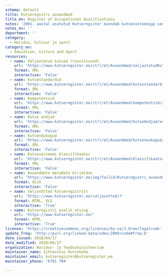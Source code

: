 ```yaml
---
schema: default
title: Kutseregistri avaandmed
title_en: Register of Occupational Qualifications
notes: '2001. aastal asutatud Kutseregister koondab kutsesüsteemiga seotud andmeid. Register sisaldab andmeid väljastatud kutsete (kutsetunnistused ja koolilõpudokumendile kantud kutsed), kutsestandardite, kompetentside, kutse andjate, kutsenõukogude ja kutsesüsteemi klassifikaatori kohta. Register sisaldab andmeid alates aastast 2001. Kõik Kutseregistri avalikud andmed on kättesaadavad portaalist ja kutseregistri veebilehelt. Väljastatud kutsete (tunnistused) avaandmed on kättesaadavad umbisikustatud statistilisel kujul. Andmete kasutamise selgitav fail sisaldab andmete struktuuri ja selgitab erinevate andmete sisulist tähendust. Kõiki andmeid uuendatakse kord ööpäevas.'
notes_en: ''
department: ''
category:
  - Haridus, kultuur ja sport
category_en:
  - Education, Culture and Sport
resources:
  - name: Väljastatud kutsed (tunnistused)
    url: 'https://www.kutseregister.ee/ctrl/et/Avaandmed/valjastatudKutsed/xml/1'
    format: XML
    interactive: 'False'
  - name: Kutsestandardid
    url: 'https://www.kutseregister.ee/ctrl/et/Avaandmed/kutsestandardid/xml/1'
    format: XML
    interactive: 'False'
  - name: Kompetentsid
    url: 'https://www.kutseregister.ee/ctrl/et/Avaandmed/kompetentsid/xml/1'
    format: XML
    interactive: 'False'
  - name: Kutse andjad
    url: 'https://www.kutseregister.ee/ctrl/et/Avaandmed/kutseAndjad/xml/1'
    format: XML
    interactive: 'False'
  - name: Kutsenõukogud
    url: 'https://www.kutseregister.ee/ctrl/et/Avaandmed/kutsenoukogud/xml/1'
    format: XML
    interactive: 'False'
  - name: Kutsesüsteemi klassifikaator
    url: 'https://www.kutseregister.ee/ctrl/et/Avaandmed/klassifikaatorid/xml/1'
    format: XML
    interactive: 'False'
  - name: Avaandmete metadata kirjeldus
    url: 'https://www.kutseregister.ee/img/failid/Kutseregistri_avaandmete_metadata_kirjeldus.ods'
    format: XLSX
    interactive: 'False'
  - name: Väljavõtted kutseregistrist
    url: 'https://www.kutseregister.ee/valjavotted/?'
    format: HTML, XLS
    interactive: 'True'
  - name: Kutseregistri avalik otsing
    url: 'https://www.kutseregister.ee/'
    format: HTML
    interactive: 'True'  
license: 'https://creativecommons.org/licenses/by-sa/3.0/ee/legalcode'
update_freq: 'http://purl.org/linked-data/sdmx/2009/code#freq-D'
date_issued: 2018/04/17
date_modified: 2020/09/17
organization: Haridus- ja Teadusministeerium
maintainer_name: Sihtasutus Kutsekoda
maintainer_email: kutseregister@kutseregister.ee 
maintainer_phone: '6791 704'

---
```

